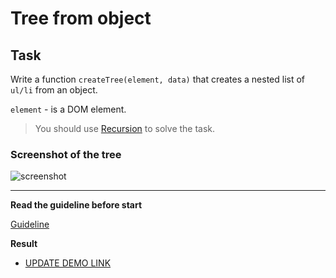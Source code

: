 # Tree from object

## Task

Write a function `createTree(element, data)` that creates a nested list of `ul/li` from an object.

`element` - is a DOM element.

> You should use [Recursion](https://javascript.info/recursion) to solve the task.

### Screenshot of the tree
![screenshot](example/object-tree.png)

---
**Read the guideline before start**

[Guideline](https://github.com/mate-academy/js_task-DOM-guideline)

**Result**

- [UPDATE DEMO LINK](https://victor-zinchenko-mate.github.io/<repo_name>/)
